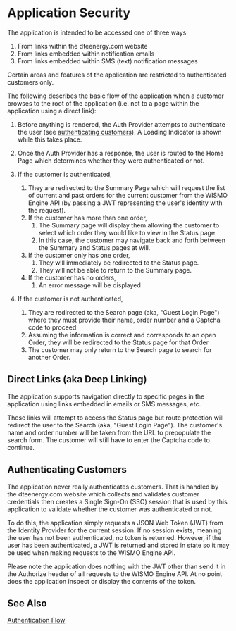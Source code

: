 # Application Security

The application is intended to be accessed one of three ways:

1. From links within the dteenergy.com website
2. From links embedded within notification emails
3. From links embedded within SMS (text) notification messages

Certain areas and features of the application are restricted to authenticated customers only.

The following describes the basic flow of the application when a customer browses to the root of the application (i.e. not to a page within the application using a direct link):

1. Before anything is rendered, the Auth Provider attempts to authenticate the user (see [authenticating customers](#authenticating-customers)). A Loading Indicator is shown while this takes place.

2. Once the Auth Provider has a response, the user is routed to the Home Page which determines whether they were authenticated or not.

3. If the customer is authenticated,

   1. They are redirected to the Summary Page which will request the list of current and past orders for the current customer from the WISMO Engine API (by passing a JWT representing the user's identity with the request).
   2. If the customer has more than one order,
      1. The Summary page will display them allowing the customer to select which order they would like to view in the Status page.
      2. In this case, the customer may navigate back and forth between the Summary and Status pages at will.
   3. If the customer only has one order,
      1. They will immediately be redirected to the Status page.
      2. They will not be able to return to the Summary page.
   4. If the customer has no orders,
      1. An error message will be displayed

4. If the customer is not authenticated,
   1. They are redirected to the Search page (aka, "Guest Login Page") where they must provide their name, order number and a Captcha code to proceed.
   2. Assuming the information is correct and corresponds to an open Order, they will be redirected to the Status page for that Order
   3. The customer may only return to the Search page to search for another Order.

## Direct Links (aka Deep Linking)

The application supports navigation directly to specific pages in the application using links embedded in emails or SMS messages, etc.

These links will attempt to access the Status page but route protection will redirect the user to the Search (aka, "Guest Login Page"). The customer's name and order number will be taken from the URL to prepopulate the search form. The customer will still have to enter the Captcha code to continue.

## Authenticating Customers

The application never really authenticates customers. That is handled by the dteenergy.com website which collects and validates customer credentials then creates a Single Sign-On (SSO) session that is used by this application to validate whether the customer was authenticated or not.

To do this, the application simply requests a JSON Web Token (JWT) from the Identity Provider for the current session. If no session exists, meaning the user has not been authenticated, no token is returned. However, if the user has been authenticated, a JWT is returned and stored in state so it may be used when making requests to the WISMO Engine API.

Please note the application does nothing with the JWT other than send it in the Authorize header of all requests to the WISMO Engine API. At no point does the application inspect or display the contents of the token.

## See Also

[Authentication Flow](authentication.md)

